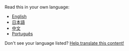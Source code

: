 Read this in your own language:

- [English](./en-GB)
- [日本語](./ja-JP)
- [中文](./zh-CN)
- [Português](./pt-BR)

Don't see your language listed? [Help translate this content!](https://github.com/Pomax/BezierInfo-2/wiki/localize)
